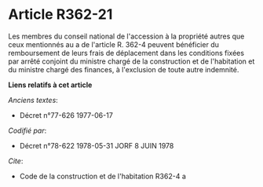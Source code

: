 # Article R362-21

Les membres du conseil national de l'accession à la propriété autres que ceux mentionnés au a de l'article R. 362-4 peuvent
bénéficier du remboursement de leurs frais de déplacement dans les conditions fixées par arrêté conjoint du ministre chargé
de la construction et de l'habitation et du ministre chargé des finances, à l'exclusion de toute autre indemnité.

**Liens relatifs à cet article**

_Anciens textes_:

  - Décret n°77-626 1977-06-17

_Codifié par_:

  - Décret n°78-622 1978-05-31 JORF 8 JUIN 1978

_Cite_:

  - Code de la construction et de l'habitation R362-4 a
